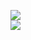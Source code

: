 [![](https://img.shields.io/badge/Made%20With-Github%20Spray-lightgrey.svg?style=for-the-badge&logo=github)](https://github.com/Annihil/github-spray#4111)  
[![](https://i.imgur.com/2DrTn0Z.gif)](https://github.com/Annihil/github-spray)